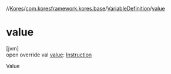//[Kores](../../../index.md)/[com.koresframework.kores.base](../index.md)/[VariableDefinition](index.md)/[value](value.md)

# value

[jvm]\
open override val [value](value.md): [Instruction](../../com.koresframework.kores/-instruction/index.md)

Value
